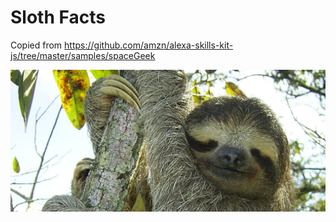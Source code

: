 # Sloth Facts
Copied from https://github.com/amzn/alexa-skills-kit-js/tree/master/samples/spaceGeek

![Sloth](sloth_long.jpg?raw=true "Sloth")
